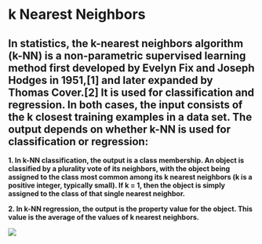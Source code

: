 # **k Nearest Neighbors**

## **In statistics, the k-nearest neighbors algorithm (k-NN) is a non-parametric supervised learning method first developed by Evelyn Fix and Joseph Hodges in 1951,[1] and later expanded by Thomas Cover.[2] It is used for classification and regression. In both cases, the input consists of the k closest training examples in a data set. The output depends on whether k-NN is used for classification or regression:**

**1. In k-NN classification, the output is a class membership. An object is classified by a plurality vote of its neighbors, with the object being assigned to the class most common among its k nearest neighbors (k is a positive integer, typically small). If k = 1, then the object is simply assigned to the class of that single nearest neighbor.**

**2. In k-NN regression, the output is the property value for the object. This value is the average of the values of k nearest neighbors.**

![](https://upload.wikimedia.org/wikipedia/commons/thumb/e/e7/KnnClassification.svg/330px-KnnClassification.svg.png)